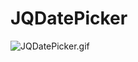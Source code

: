 # JQDatePicker
![JQDatePicker.gif](http://upload-images.jianshu.io/upload_images/1358091-db4e0b51ecccac5b.gif?imageMogr2/auto-orient/strip%7CimageView2/2/w/1240)
